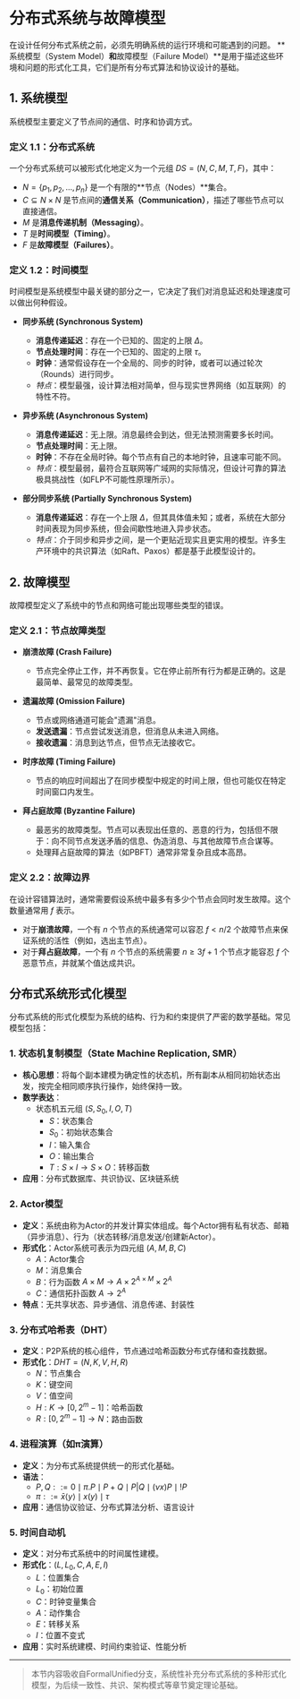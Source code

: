 # 分布式系统与故障模型

在设计任何分布式系统之前，必须先明确系统的运行环境和可能遇到的问题。
**系统模型（System Model）**和**故障模型（Failure Model）**是用于描述这些环境和问题的形式化工具，它们是所有分布式算法和协议设计的基础。

## 1. 系统模型

系统模型主要定义了节点间的通信、时序和协调方式。

### 定义 1.1：分布式系统

一个分布式系统可以被形式化地定义为一个元组 $DS = (N, C, M, T, F)$，其中：

- $N = \{p_1, p_2, \ldots, p_n\}$ 是一个有限的**节点（Nodes）**集合。
- $C \subseteq N \times N$ 是节点间的**通信关系（Communication）**，描述了哪些节点可以直接通信。
- $M$ 是**消息传递机制（Messaging）**。
- $T$ 是**时间模型（Timing）**。
- $F$ 是**故障模型（Failures）**。

### 定义 1.2：时间模型

时间模型是系统模型中最关键的部分之一，它决定了我们对消息延迟和处理速度可以做出何种假设。

- **同步系统 (Synchronous System)**
  - **消息传递延迟**：存在一个已知的、固定的上限 $\Delta$。
  - **节点处理时间**：存在一个已知的、固定的上限 $\tau$。
  - **时钟**：通常假设存在一个全局的、同步的时钟，或者可以通过轮次（Rounds）进行同步。
  - *特点*：模型最强，设计算法相对简单，但与现实世界网络（如互联网）的特性不符。

- **异步系统 (Asynchronous System)**
  - **消息传递延迟**：无上限。消息最终会到达，但无法预测需要多长时间。
  - **节点处理时间**：无上限。
  - **时钟**：不存在全局时钟。每个节点有自己的本地时钟，且速率可能不同。
  - *特点*：模型最弱，最符合互联网等广域网的实际情况，但设计可靠的算法极具挑战性（如FLP不可能性原理所示）。

- **部分同步系统 (Partially Synchronous System)**
  - **消息传递延迟**：存在一个上限 $\Delta$，但其具体值未知；或者，系统在大部分时间表现为同步系统，但会间歇性地进入异步状态。
  - *特点*：介于同步和异步之间，是一个更贴近现实且更实用的模型。许多生产环境中的共识算法（如Raft、Paxos）都是基于此模型设计的。

## 2. 故障模型

故障模型定义了系统中的节点和网络可能出现哪些类型的错误。

### 定义 2.1：节点故障类型

- **崩溃故障 (Crash Failure)**
  - 节点完全停止工作，并不再恢复。它在停止前所有行为都是正确的。这是最简单、最常见的故障类型。

- **遗漏故障 (Omission Failure)**
  - 节点或网络通道可能会"遗漏"消息。
  - **发送遗漏**：节点尝试发送消息，但消息从未进入网络。
  - **接收遗漏**：消息到达节点，但节点无法接收它。

- **时序故障 (Timing Failure)**
  - 节点的响应时间超出了在同步模型中规定的时间上限，但也可能仅在特定时间窗口内发生。

- **拜占庭故障 (Byzantine Failure)**
  - 最恶劣的故障类型。节点可以表现出任意的、恶意的行为，包括但不限于：向不同节点发送矛盾的信息、伪造消息、与其他故障节点合谋等。
  - 处理拜占庭故障的算法（如PBFT）通常非常复杂且成本高昂。

### 定义 2.2：故障边界

在设计容错算法时，通常需要假设系统中最多有多少个节点会同时发生故障。这个数量通常用 $f$ 表示。

- 对于**崩溃故障**，一个有 $n$ 个节点的系统通常可以容忍 $f < n/2$ 个故障节点来保证系统的活性（例如，选出主节点）。
- 对于**拜占庭故障**，一个有 $n$ 个节点的系统需要 $n \ge 3f + 1$ 个节点才能容忍 $f$ 个恶意节点，并就某个值达成共识。

## 分布式系统形式化模型

分布式系统的形式化模型为系统的结构、行为和约束提供了严密的数学基础。常见模型包括：

### 1. 状态机复制模型（State Machine Replication, SMR）

- **核心思想**：将每个副本建模为确定性的状态机，所有副本从相同初始状态出发，按完全相同顺序执行操作，始终保持一致。
- **数学表达**：
  - 状态机五元组 $(S, S_0, I, O, T)$
    - $S$：状态集合
    - $S_0$：初始状态集合
    - $I$：输入集合
    - $O$：输出集合
    - $T: S \times I \rightarrow S \times O$：转移函数
- **应用**：分布式数据库、共识协议、区块链系统

### 2. Actor模型

- **定义**：系统由称为Actor的并发计算实体组成。每个Actor拥有私有状态、邮箱（异步消息）、行为（状态转移/消息发送/创建新Actor）。
- **形式化**：Actor系统可表示为四元组 $(A, M, B, C)$
  - $A$：Actor集合
  - $M$：消息集合
  - $B$：行为函数 $A \times M \rightarrow A \times 2^{A \times M} \times 2^A$
  - $C$：通信拓扑函数 $A \rightarrow 2^A$
- **特点**：无共享状态、异步通信、消息传递、封装性

### 3. 分布式哈希表（DHT）

- **定义**：P2P系统的核心组件，节点通过哈希函数分布式存储和查找数据。
- **形式化**：$DHT = (N, K, V, H, R)$
  - $N$：节点集合
  - $K$：键空间
  - $V$：值空间
  - $H: K \rightarrow [0, 2^m-1]$：哈希函数
  - $R: [0, 2^m-1] \rightarrow N$：路由函数

### 4. 进程演算（如π演算）

- **定义**：为分布式系统提供统一的形式化基础。
- **语法**：
  - $P, Q ::= 0 \mid \pi.P \mid P+Q \mid P|Q \mid (\nu x)P \mid !P$
  - $\pi ::= \bar{x}\langle y \rangle \mid x(y) \mid \tau$
- **应用**：通信协议验证、分布式算法分析、语言设计

### 5. 时间自动机

- **定义**：对分布式系统中的时间属性建模。
- **形式化**：$(L, L_0, C, A, E, I)$
  - $L$：位置集合
  - $L_0$：初始位置
  - $C$：时钟变量集合
  - $A$：动作集合
  - $E$：转移关系
  - $I$：位置不变式
- **应用**：实时系统建模、时间约束验证、性能分析

---

> 本节内容吸收自FormalUnified分支，系统性补充分布式系统的多种形式化模型，为后续一致性、共识、架构模式等章节奠定理论基础。
